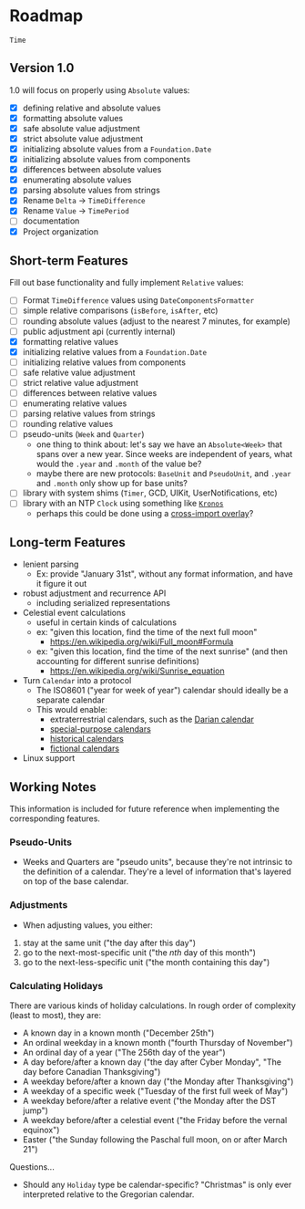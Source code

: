 # Roadmap

`Time` 

## Version 1.0

1.0 will focus on properly using `Absolute` values:

- [x] defining relative and absolute values
- [x] formatting absolute values
- [x] safe absolute value adjustment
- [x] strict absolute value adjustment
- [x] initializing absolute values from a `Foundation.Date`
- [x] initializing absolute values from components
- [x] differences between absolute values
- [x] enumerating absolute values
- [x] parsing absolute values from strings
- [x] Rename `Delta` ->  `TimeDifference`
- [x] Rename `Value` -> `TimePeriod`
- [ ] documentation
- [x] Project organization

## Short-term Features

Fill out base functionality and fully implement `Relative` values:

- [ ] Format `TimeDifference` values using `DateComponentsFormatter`
- [ ] simple relative comparisons (`isBefore`, `isAfter`, etc)
- [ ] rounding absolute values (adjust to the nearest 7 minutes, for example)
- [ ] public adjustment api (currently internal)
- [x] formatting relative values
- [x] initializing relative values from a `Foundation.Date`
- [ ] initializing relative values from components
- [ ] safe relative value adjustment
- [ ] strict relative value adjustment
- [ ] differences between relative values
- [ ] enumerating relative values
- [ ] parsing relative values from strings
- [ ] rounding relative values
- [ ] pseudo-units (`Week` and `Quarter`)
    - one thing to think about: let's say we have an `Absolute<Week>` that spans over a new year. Since weeks are independent of years, what would the `.year` and `.month` of the value be?
    - maybe there are new protocols: `BaseUnit` and `PseudoUnit`, and `.year` and `.month` only show up for base units?
- [ ] library with system shims (`Timer`, GCD, UIKit, UserNotifications, etc)
- [ ] library with an NTP `Clock` using something like [`Kronos`](https://github.com/MobileNativeFoundation/Kronos)
    - perhaps this could be done using a [cross-import overlay](https://forums.swift.org/t/cross-import-overlays/36710)?

## Long-term Features

- lenient parsing
    - Ex: provide "January 31st", without any format information, and have it figure it out
- robust adjustment and recurrence API
    - including serialized representations
- Celestial event calculations
    - useful in certain kinds of calculations
    - ex: "given this location, find the time of the next full moon"
        - https://en.wikipedia.org/wiki/Full_moon#Formula
    - ex: "given this location, find the time of the next sunrise" (and then accounting for different sunrise definitions)
        - https://en.wikipedia.org/wiki/Sunrise_equation
- Turn `Calendar` into a protocol
    - The ISO8601 ("year for week of year") calendar should ideally be a separate calendar
    - This would enable:
        - extraterrestrial calendars, such as the [Darian calendar](https://en.wikipedia.org/wiki/Darian_calendar)
        - [special-purpose calendars](https://en.wikipedia.org/wiki/International_Fixed_Calendar)
        - [historical calendars](https://en.wikipedia.org/wiki/Maya_calendar)
        - [fictional calendars](https://en.wikipedia.org/wiki/Stardate)
- Linux support

## Working Notes

This information is included for future reference when implementing the corresponding features.

### Pseudo-Units

- Weeks and Quarters are "pseudo units", because they're not intrinsic to the definition of a calendar. They're a level of information that's layered on top of the base calendar.

### Adjustments

- When adjusting values, you either:
1. stay at the same unit ("the day after this day")
2. go to the next-most-specific unit ("the *nth* day of this month")
3. go to the next-less-specific unit ("the month containing this day")

### Calculating Holidays

There are various kinds of holiday calculations. In rough order of complexity (least to most), they are:

- A known day in a known month ("December 25th")
- An ordinal weekday in a known month ("fourth Thursday of November")
- An ordinal day of a year ("The 256th day of the year")
- A day before/after a known day ("the day after Cyber Monday", "The day before Canadian Thanksgiving")
- A weekday before/after a known day ("the Monday after Thanksgiving")
- A weekday of a specific week ("Tuesday of the first full week of May")
- A weekday before/after a relative event ("the Monday after the DST jump")
- A weekday before/after a celestial event ("the Friday before the vernal equinox")
- Easter ("the Sunday following the Paschal full moon, on or after March 21")

Questions...
- Should any `Holiday` type be calendar-specific? "Christmas" is only ever interpreted relative to the Gregorian calendar.
